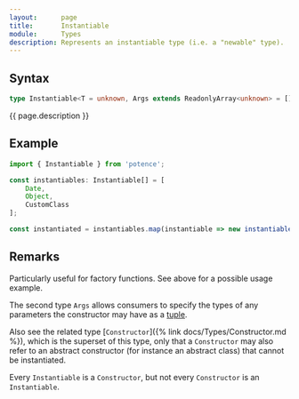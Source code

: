 ```yaml
---
layout:      page
title:       Instantiable
module:      Types
description: Represents an instantiable type (i.e. a "newable" type).
---
```

## Syntax

```ts
type Instantiable<T = unknown, Args extends ReadonlyArray<unknown> = []>
```

<p class="description">{{ page.description }}</p>

## Example

```ts
import { Instantiable } from 'potence';

const instantiables: Instantiable[] = [
    Date,
    Object,
    CustomClass
];

const instantiated = instantiables.map(instantiable => new instantiable());
```

## Remarks

Particularly useful for factory functions. See above for a possible usage example.

The second type `Args` allows consumers to specify the types of any parameters
the constructor may have as a [tuple](https://www.typescriptlang.org/docs/handbook/basic-types.html#tuple).

Also see the related type [`Constructor`]({% link docs/Types/Constructor.md %}),
which is the superset of this type, only that a `Constructor` may also refer to an
abstract constructor (for instance an abstract class) that cannot be instantiated.

Every `Instantiable` is a `Constructor`, but not every `Constructor` is an `Instantiable`.
